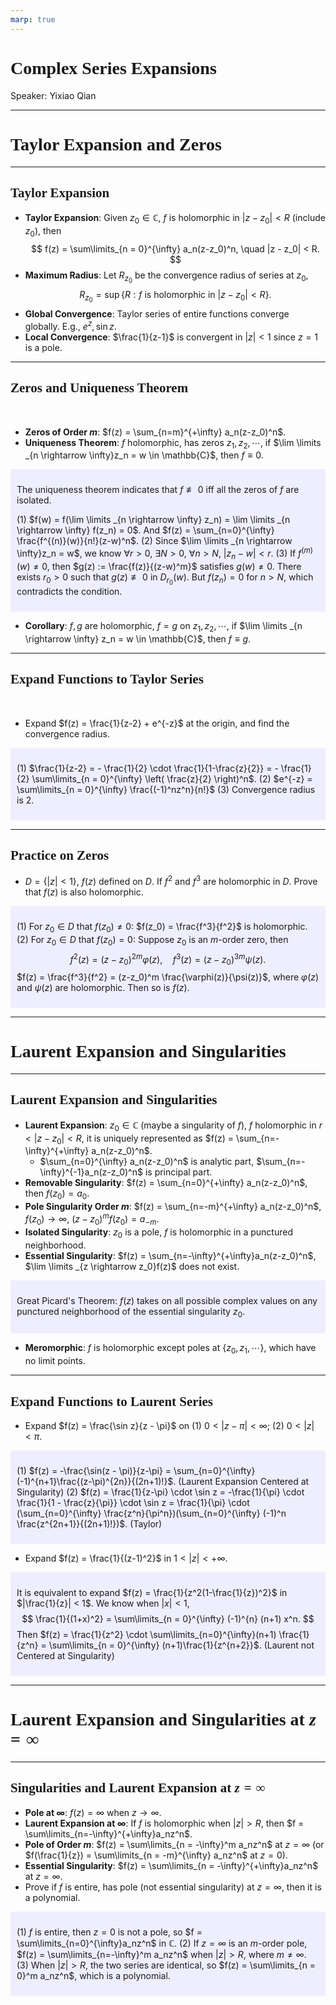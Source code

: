 ```yaml
---
marp: true
---
```

<style>
  section {
    font-family: 'LXGW Bright';
  }

  h1, h2, h3 {
    font-family: 'LXGW Bright';
  }
</style>
<style>
img[alt~="center"] {
  display: block;
  margin: 0 auto;
}
</style>
<style>
.note {
  background-color: #eef;
  padding: 10px;
  margin: 10px 0;
  text-align: left;
}
.trick {
  background-color: #fee;
  padding: 10px;
  margin: 10px 0;
  text-align: left;
}
</style>

# Complex Series Expansions

Speaker: Yixiao Qian

---

# Taylor Expansion and Zeros

---

## Taylor Expansion

- **Taylor Expansion**: Given $z_0 \in \mathbb{C}$, $f$ is holomorphic in $|z-z_0| < R$ (include $z_0$), then
$$ f(z) = \sum\limits_{n = 0}^{\infty} a_n(z-z_0)^n, \quad |z - z_0| < R. $$
- **Maximum Radius**: Let $R_{z_0}$ be the convergence radius of series at $z_0$,
$$ R_{z_0} = \sup \{R: f \text{ is holomorphic in } |z - z_0| < R\}. $$
- **Global Convergence**: Taylor series of entire functions converge globally. E.g., $e^z, \sin z$.
- **Local Convergence**: $\frac{1}{z-1}$ is convergent in $|z| < 1$ since $z = 1$ is a pole.

---

## Zeros and Uniqueness Theorem

<br>

- **Zeros of Order $m$**: $f(z) = \sum_{n=m}^{+\infty} a_n(z-z_0)^n$.
- **Uniqueness Theorem**: $f$ holomorphic, has zeros $z_1,z_2,\cdots$, if $\lim \limits _{n \rightarrow \infty}z_n = w \in \mathbb{C}$, then $f \equiv 0$.

<div class=note>

The uniqueness theorem indicates that $f \not\equiv 0$ iff all the zeros of $f$ are isolated.

(1) $f(w) = f(\lim \limits _{n \rightarrow \infty} z_n) = \lim \limits _{n \rightarrow \infty} f(z_n) = 0$. And $f(z) = \sum_{n=0}^{\infty} \frac{f^{(n)}(w)}{n!}(z-w)^n$.
(2) Since $\lim \limits _{n \rightarrow \infty}z_n = w$, we know $\forall r > 0$, $\exists N > 0$, $\forall n > N$, $|z_n - w| < r$.
(3) If $f^{(m)}(w) \neq 0$, then $g(z) := \frac{f(z)}{(z-w)^m}$ satisfies $g(w) \neq 0$. There exists $r_0 > 0$ such that $g(z) \not\equiv 0$ in $D_{r_0}(w)$. But $f(z_n) = 0$ for $n > N$, which contradicts the condition.

</div>

- **Corollary**: $f, g$ are holomorphic, $f = g$ on $z_1,z_2,\cdots$, if $\lim \limits _{n \rightarrow \infty} z_n = w \in \mathbb{C}$, then $f \equiv g$.

---

## Expand Functions to Taylor Series

<br>

- Expand $f(z) = \frac{1}{z-2} + e^{-z}$ at the origin, and find the convergence radius.

<div class=note>

(1) $\frac{1}{z-2} = - \frac{1}{2} \cdot \frac{1}{1-\frac{z}{2}} = - \frac{1}{2} \sum\limits_{n = 0}^{\infty} \left( \frac{z}{2} \right)^n$. (2) $e^{-z} = \sum\limits_{n = 0}^{\infty} \frac{(-1)^nz^n}{n!}$ (3) Convergence radius is $2$.

</div>

---

## Practice on Zeros

- $D = \{|z| < 1\}$, $f(z)$ defined on $D$. If $f^2$ and $f^3$ are holomorphic in $D$. Prove that $f(z)$ is also holomorphic.

<div class=note>

(1) For $z_0 \in D$ that $f(z_0) \neq 0$: $f(z_0) = \frac{f^3}{f^2}$ is holomorphic.
(2) For $z_0 \in D$ that $f(z_0) = 0$: Suppose $z_0$ is an $m$-order zero, then
$$ f^2(z) = (z-z_0)^{2m}\varphi(z), \quad f^3(z) = (z-z_0)^{3m}\psi(z). $$
$f(z) = \frac{f^3}{f^2} = (z-z_0)^m \frac{\varphi(z)}{\psi(z)}$, where $\varphi(z)$ and $\psi(z)$ are holomorphic. Then so is $f(z)$.

</div>

---

# Laurent Expansion and Singularities

---

## Laurent Expansion and Singularities

- **Laurent Expansion**: $z_0 \in \mathbb{C}$ (maybe a singularity of $f$), $f$ holomorphic in $r < |z-z_0| < R$, it is uniquely represented as $f(z) = \sum_{n=-\infty}^{+\infty} a_n(z-z_0)^n$.
  - $\sum_{n=0}^{\infty} a_n(z-z_0)^n$ is analytic part, $\sum_{n=-\infty}^{-1}a_n(z-z_0)^n$ is principal part.
- **Removable Singularity**: $f(z) = \sum_{n=0}^{+\infty} a_n(z-z_0)^n$, then $f(z_0) = a_0$.
- **Pole Singularity Order $m$**: $f(z) = \sum_{n=-m}^{+\infty} a_n(z-z_0)^n$, $f(z_0) \rightarrow \infty$, $(z-z_0)^mf(z_0) = a_{-m}$.
- **Isolated Singularity**: $z_0$ is a pole, $f$ is holomorphic in a punctured neighborhood.
- **Essential Singularity**: $f(z) = \sum_{n=-\infty}^{+\infty}a_n(z-z_0)^n$, $\lim \limits _{z \rightarrow z_0}f(z)$ does not exist.

<div class=note>

Great Picard's Theorem: $f(z)$ takes on all possible complex values on any punctured neighborhood of the essential singularity $z_0$.

</div>

- **Meromorphic**: $f$ is holomorphic except poles at $\{z_0,z_1,\cdots\}$, which have no limit points.

---

## Expand Functions to Laurent Series

- Expand $f(z) = \frac{\sin z}{z - \pi}$ on (1) $0 < |z-\pi| < \infty$; (2) $0 < |z| < \pi$.

<div class=note>

(1) $f(z) = -\frac{\sin(z - \pi)}{z-\pi} = \sum_{n=0}^{\infty} (-1)^{n+1}\frac{(z-\pi)^{2n}}{(2n+1)!}$. (Laurent Expansion Centered at Singularity)
(2) $f(z) = \frac{1}{z-\pi} \cdot \sin z = -\frac{1}{\pi} \cdot \frac{1}{1 - \frac{z}{\pi}} \cdot \sin z = \frac{1}{\pi} \cdot (\sum_{n=0}^{\infty} \frac{z^n}{\pi^n})(\sum_{n=0}^{\infty} (-1)^n \frac{z^{2n+1}}{(2n+1)!})$. (Taylor)

</div>

- Expand $f(z) = \frac{1}{(z-1)^2}$ in $1 < |z| < +\infty$.

<div class=note>

It is equivalent to expand $f(z) = \frac{1}{z^2(1-\frac{1}{z})^2}$ in $|\frac{1}{z}| < 1$. We know when $|x| < 1$,
$$ \frac{1}{(1+x)^2} = \sum\limits_{n = 0}^{\infty} (-1)^{n} (n+1) x^n. $$
Then $f(z) = \frac{1}{z^2} \cdot \sum\limits_{n=0}^{\infty}(n+1) \frac{1}{z^n} = \sum\limits_{n = 0}^{\infty} (n+1)\frac{1}{z^{n+2}}$. (Laurent not Centered at Singularity)

</div>

---

# Laurent Expansion and Singularities at $z = \infty$

---

## Singularities and Laurent Expansion at $z = \infty$

- **Pole at $\infty$**: $f(z) = \infty$ when $z \rightarrow \infty$.
- **Laurent Expansion at $\infty$**: If $f$ is holomorphic when $|z| > R$, then $f = \sum\limits_{n=-\infty}^{+\infty}a_nz^n$.
- **Pole of Order $m$**: $f(z) = \sum\limits_{n = -\infty}^m a_nz^n$ at $z = \infty$ (or $f(\frac{1}{z}) = \sum\limits_{n = -m}^{\infty} a_nz^n$ at $z = 0$).
- **Essential Singularity**: $f(z) = \sum\limits_{n = -\infty}^{+\infty}a_nz^n$ at $z = \infty$.
- Prove if $f$ is entire, has pole (not essential singularity) at $z = \infty$, then it is a polynomial.

<div class=note>

(1) $f$ is entire, then $z=0$ is not a pole, so $f = \sum\limits_{n=0}^{\infty}a_nz^n$ in $\mathbb{C}$.
(2) If $z = \infty$ is an $m$-order pole, $f(z) = \sum\limits_{n=-\infty}^m a_nz^n$ when $|z| > R$,  where $m \neq \infty$.
(3) When $|z| > R$, the two series are identical, so $f(z) = \sum\limits_{n = 0}^m a_nz^n$, which is a polynomial.

</div>




